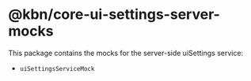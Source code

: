 # @kbn/core-ui-settings-server-mocks

This package contains the mocks for the server-side uiSettings service:
- `uiSettingsServiceMock`
